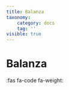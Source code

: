 ```yaml
---
title: Balanza
taxonomy:
    category: docs
    tag: ''
visible: true
---
```


#  Balanza 
:fas fa-code fa-weight:


